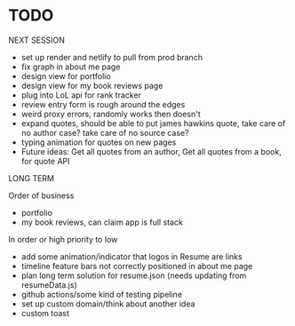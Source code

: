 # TODO

NEXT SESSION

- set up render and netlify to pull from prod branch
- fix graph in about me page
- design view for portfolio
- design view for my book reviews page
- plug into LoL api for rank tracker
- review entry form is rough around the edges
- weird proxy errors, randomly works then doesn't
- expand quotes, should be able to put james hawkins quote, take care of no author case? take care of no source case?
- typing animation for quotes on new pages
- Future ideas: Get all quotes from an author, Get all quotes from a book, for quote API

LONG TERM

Order of business

- portfolio
- my book reviews, can claim app is full stack

In order or high priority to low

- add some animation/indicator that logos in Resume are links
- timeline feature bars not correctly positioned in about me page
- plan long term solution for resume.json (needs updating from resumeData.js)
- github actions/some kind of testing pipeline
- set up custom domain/think about another idea
- custom toast
